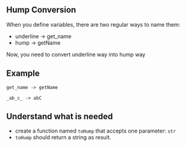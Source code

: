 ## Hump Conversion
When you define variables, there are two regular ways to name them:
* underline -> get_name
* hump -> getName

Now, you need to convert underline way into hump way

## Example

`get_name -> getName`

`_ab_c_ -> abC`

## Understand what is needed

* create a function named `toHump` that accepts one parameter: `str`
* `toHump` should return a string as result.
